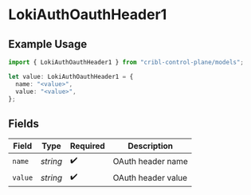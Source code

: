 # LokiAuthOauthHeader1

## Example Usage

```typescript
import { LokiAuthOauthHeader1 } from "cribl-control-plane/models";

let value: LokiAuthOauthHeader1 = {
  name: "<value>",
  value: "<value>",
};
```

## Fields

| Field              | Type               | Required           | Description        |
| ------------------ | ------------------ | ------------------ | ------------------ |
| `name`             | *string*           | :heavy_check_mark: | OAuth header name  |
| `value`            | *string*           | :heavy_check_mark: | OAuth header value |